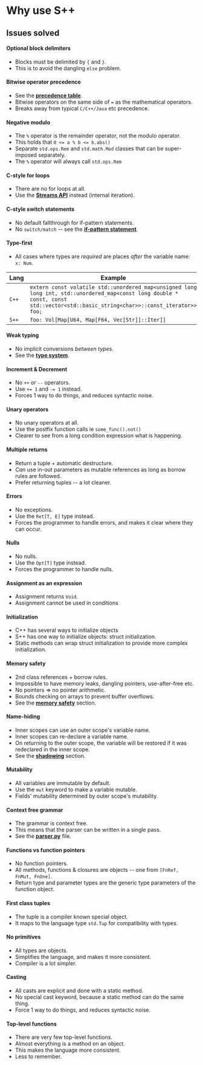 # Why use S++


## Issues solved
#### Optional block delimiters
- Blocks must be delimited by `{` and `}`.
- This is to avoid the dangling `else` problem.

#### Bitwise operator precedence
- See the [**precedence table**](operators.md#precedence).
- Bitwise operators on the same side of `=` as the mathematical operators.
- Breaks away from typical `C/C++/Java` etc precedence.

#### Negative modulo
- The `%` operator is the remainder operator, not the modulo operator.
- This holds that `0 <= a % b <= b.abs()`
- Separate `std.ops.Rem` and `std.math.Mod` classes that can be super-imposed separately.
- The `%` operator will always call `std.ops.Rem`

#### C-style for loops
- There are no for loops at all.
- Use the [**Streams API**](streaming.md) instead (internal iteration).

#### C-style switch statements
- No default fallthrough for if-pattern statements.
- No `switch/match` -- see the [**if-pattern statement**](blocks-conditional.md).

#### Type-first
- All cases where types are _required_ are places _after_ the variable name: `x: Num`.

| Lang  | Example                                                                                                                                                                             |
|-------|-------------------------------------------------------------------------------------------------------------------------------------------------------------------------------------|
| `C++` | `extern const volatile std::unordered_map<unsigned long long int, std::unordered_map<const long double * const, const std::vector<std::basic_string<char>>::const_iterator>> foo;`  |
| `S++` | `foo: Vol[Map[U64, Map[F64, Vec[Str]]::Iter]]`                                                                                                                                      |


#### Weak typing
- No implicit conversions _between types_.
- See the [**type system**](type-system.md#strong-type-system).

#### Increment & Decrement
- No `++` or `--` operators.
- Use `+= 1` and `-= 1` instead.
- Forces 1 way to do things, and reduces syntactic noise.

#### Unary operators
- No unary operators at all.
- Use the postfix function calls ie `some_func().not()`
- Clearer to see from a long condition expression what is happening.

#### Multiple returns
- Return a tuple + automatic destructure.
- _Can_ use in-out parameters as mutable references as long as borrow rules are followed.
- Prefer returning tuples -- a lot cleaner.

#### Errors
- No exceptions.
- Use the `Ret[T, E]` type instead.
- Forces the programmer to handle errors, and makes it clear where they can occur.

#### Nulls
- No nulls.
- Use the `Opt[T]` type instead.
- Forces the programmer to handle nulls.

#### Assignment as an expression
- Assignment returns `Void`.
- Assignment cannot be used in conditions

#### Initialization
- C++ has several ways to initialize objects
- S++ has one way to initialize objects: struct initialization.
- Static methods can wrap struct initialization to provide more complex initialization.

#### Memory safety
- 2nd class references + borrow rules.
- Impossible to have memory leaks, dangling pointers, use-after-free etc.
- No pointers => no pointer arithmetic.
- Bounds checking on arrays to prevent buffer overflows.
- See the [**memory safety**](memory-safety.md) section.

#### Name-hiding
- Inner scopes can use an outer scope's variable name.
- Inner scopes can re-declare a variable name.
- On returning to the outer scope, the variable will be restored if it was redeclared in the inner scope.
- See the [**shadowing**](blocks.md#shadowing) section.

#### Mutability
- All variables are immutable by default.
- Use the `mut` keyword to make a variable mutable.
- Fields' mutability determined by outer scope's mutability.

#### Context free grammar
- The grammar is context free.
- This means that the parser can be written in a single pass.
- See the [**parser.py**](../src/SyntacticAnalysis/Parser.py) file.

#### Functions vs function pointers
- No function pointers.
- All methods, functions & closures are objects -- one from `[FnRef, FnMut, FnOne]`.
- Return type and parameter types are the generic type parameters of the function object.

#### First class tuples
- The tuple is a compiler known special object.
- It maps to the language type `std.Tup` for compatibility with types.

#### No primitives
- All types are objects.
- Simplifies the language, and makes it more consistent.
- Compiler is a lot simpler.

#### Casting
- All casts are explicit and done with a static method.
- No special cast keyword, because a static method can do the same thing.
- Force 1 way to do things, and reduces syntactic noise.

#### Top-level functions
- There are very few top-level functions.
- Almost everything is a method on an object.
- This makes the language more consistent.
- Less to remember.
